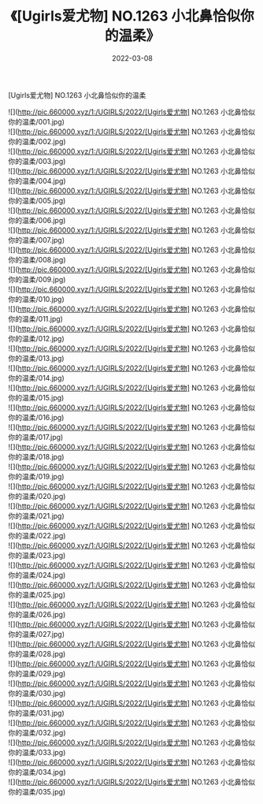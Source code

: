 ﻿---
layout: post
title:  《[Ugirls爱尤物] NO.1263 小北鼻恰似你的温柔》
date:   2022-03-08
img: http://pic.660000.xyz/1:/UGIRLS/2022/[Ugirls爱尤物] NO.1263 小北鼻恰似你的温柔/000.jpg
categories: [美女, 清纯, 唯美]
---

[Ugirls爱尤物] NO.1263 小北鼻恰似你的温柔

 ![](http://pic.660000.xyz/1:/UGIRLS/2022/[Ugirls爱尤物] NO.1263 小北鼻恰似你的温柔/001.jpg) <br>![](http://pic.660000.xyz/1:/UGIRLS/2022/[Ugirls爱尤物] NO.1263 小北鼻恰似你的温柔/002.jpg) <br>![](http://pic.660000.xyz/1:/UGIRLS/2022/[Ugirls爱尤物] NO.1263 小北鼻恰似你的温柔/003.jpg) <br>![](http://pic.660000.xyz/1:/UGIRLS/2022/[Ugirls爱尤物] NO.1263 小北鼻恰似你的温柔/004.jpg) <br>![](http://pic.660000.xyz/1:/UGIRLS/2022/[Ugirls爱尤物] NO.1263 小北鼻恰似你的温柔/005.jpg) <br>![](http://pic.660000.xyz/1:/UGIRLS/2022/[Ugirls爱尤物] NO.1263 小北鼻恰似你的温柔/006.jpg) <br>![](http://pic.660000.xyz/1:/UGIRLS/2022/[Ugirls爱尤物] NO.1263 小北鼻恰似你的温柔/007.jpg) <br>![](http://pic.660000.xyz/1:/UGIRLS/2022/[Ugirls爱尤物] NO.1263 小北鼻恰似你的温柔/008.jpg) <br>![](http://pic.660000.xyz/1:/UGIRLS/2022/[Ugirls爱尤物] NO.1263 小北鼻恰似你的温柔/009.jpg) <br>![](http://pic.660000.xyz/1:/UGIRLS/2022/[Ugirls爱尤物] NO.1263 小北鼻恰似你的温柔/010.jpg) <br>![](http://pic.660000.xyz/1:/UGIRLS/2022/[Ugirls爱尤物] NO.1263 小北鼻恰似你的温柔/011.jpg) <br>![](http://pic.660000.xyz/1:/UGIRLS/2022/[Ugirls爱尤物] NO.1263 小北鼻恰似你的温柔/012.jpg) <br>![](http://pic.660000.xyz/1:/UGIRLS/2022/[Ugirls爱尤物] NO.1263 小北鼻恰似你的温柔/013.jpg) <br>![](http://pic.660000.xyz/1:/UGIRLS/2022/[Ugirls爱尤物] NO.1263 小北鼻恰似你的温柔/014.jpg) <br>![](http://pic.660000.xyz/1:/UGIRLS/2022/[Ugirls爱尤物] NO.1263 小北鼻恰似你的温柔/015.jpg) <br>![](http://pic.660000.xyz/1:/UGIRLS/2022/[Ugirls爱尤物] NO.1263 小北鼻恰似你的温柔/016.jpg) <br>![](http://pic.660000.xyz/1:/UGIRLS/2022/[Ugirls爱尤物] NO.1263 小北鼻恰似你的温柔/017.jpg) <br>![](http://pic.660000.xyz/1:/UGIRLS/2022/[Ugirls爱尤物] NO.1263 小北鼻恰似你的温柔/018.jpg) <br>![](http://pic.660000.xyz/1:/UGIRLS/2022/[Ugirls爱尤物] NO.1263 小北鼻恰似你的温柔/019.jpg) <br>![](http://pic.660000.xyz/1:/UGIRLS/2022/[Ugirls爱尤物] NO.1263 小北鼻恰似你的温柔/020.jpg) <br>![](http://pic.660000.xyz/1:/UGIRLS/2022/[Ugirls爱尤物] NO.1263 小北鼻恰似你的温柔/021.jpg) <br>![](http://pic.660000.xyz/1:/UGIRLS/2022/[Ugirls爱尤物] NO.1263 小北鼻恰似你的温柔/022.jpg) <br>![](http://pic.660000.xyz/1:/UGIRLS/2022/[Ugirls爱尤物] NO.1263 小北鼻恰似你的温柔/023.jpg) <br>![](http://pic.660000.xyz/1:/UGIRLS/2022/[Ugirls爱尤物] NO.1263 小北鼻恰似你的温柔/024.jpg) <br>![](http://pic.660000.xyz/1:/UGIRLS/2022/[Ugirls爱尤物] NO.1263 小北鼻恰似你的温柔/025.jpg) <br>![](http://pic.660000.xyz/1:/UGIRLS/2022/[Ugirls爱尤物] NO.1263 小北鼻恰似你的温柔/026.jpg) <br>![](http://pic.660000.xyz/1:/UGIRLS/2022/[Ugirls爱尤物] NO.1263 小北鼻恰似你的温柔/027.jpg) <br>![](http://pic.660000.xyz/1:/UGIRLS/2022/[Ugirls爱尤物] NO.1263 小北鼻恰似你的温柔/028.jpg) <br>![](http://pic.660000.xyz/1:/UGIRLS/2022/[Ugirls爱尤物] NO.1263 小北鼻恰似你的温柔/029.jpg) <br>![](http://pic.660000.xyz/1:/UGIRLS/2022/[Ugirls爱尤物] NO.1263 小北鼻恰似你的温柔/030.jpg) <br>![](http://pic.660000.xyz/1:/UGIRLS/2022/[Ugirls爱尤物] NO.1263 小北鼻恰似你的温柔/031.jpg) <br>![](http://pic.660000.xyz/1:/UGIRLS/2022/[Ugirls爱尤物] NO.1263 小北鼻恰似你的温柔/032.jpg) <br>![](http://pic.660000.xyz/1:/UGIRLS/2022/[Ugirls爱尤物] NO.1263 小北鼻恰似你的温柔/033.jpg) <br>![](http://pic.660000.xyz/1:/UGIRLS/2022/[Ugirls爱尤物] NO.1263 小北鼻恰似你的温柔/034.jpg) <br>![](http://pic.660000.xyz/1:/UGIRLS/2022/[Ugirls爱尤物] NO.1263 小北鼻恰似你的温柔/035.jpg) <br>